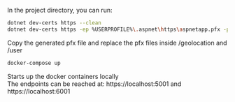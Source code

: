 In the project directory, you can run:

```sh
dotnet dev-certs https --clean
dotnet dev-certs https -ep %USERPROFILE%\.aspnet\https\aspnetapp.pfx -p password
```
Copy the generated pfx file and replace the pfx files inside /geolocation and /user
```sh
docker-compose up
```

Starts up the docker containers locally<br />
The endpoints can be reached at: https://localhost:5001 and https://localhost:6001